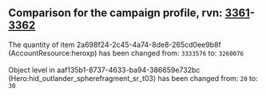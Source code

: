 ## Comparison for the campaign profile, rvn: [3361](https://github.com/PRO100KatYT/FortniteProfileRevisions/tree/main/profiles/campaign/3361%20campaign.json)-[3362](https://github.com/PRO100KatYT/FortniteProfileRevisions/tree/main/profiles/campaign/3362%20campaign.json)

The quantity of item 2a698f24-2c45-4a74-8de8-265cd0ee9b8f (AccountResource:heroxp) has been changed from: `3333576` to: `3260076`
<br><br>
Object level in aaf135b1-8737-4633-ba94-386659e732bc (Hero:hid_outlander_spherefragment_sr_t03) has been changed from: `20` to: `30`
<br><br>
